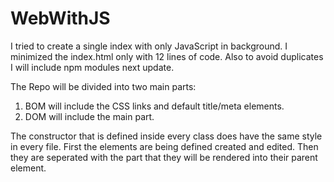 # WebWithJS

I tried to create a single index with only JavaScript in background. I minimized the index.html only with 12 lines of code.
Also to avoid duplicates I will include npm modules next update.

The Repo will be divided into two main parts:
1. BOM will include the CSS links and default title/meta elements.
2. DOM will include the main part.

The constructor that is defined inside every class does have the same style in every file.
First the elements are being defined created and edited. Then they are seperated with the part that they will be rendered into their parent element.
